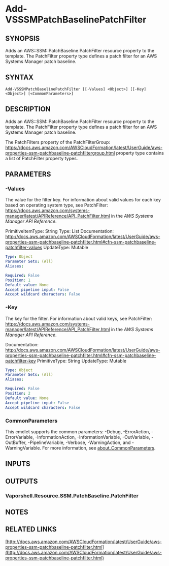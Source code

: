 # Add-VSSSMPatchBaselinePatchFilter

## SYNOPSIS
Adds an AWS::SSM::PatchBaseline.PatchFilter resource property to the template.
The PatchFilter property type defines a patch filter for an AWS Systems Manager patch baseline.

## SYNTAX

```
Add-VSSSMPatchBaselinePatchFilter [[-Values] <Object>] [[-Key] <Object>] [<CommonParameters>]
```

## DESCRIPTION
Adds an AWS::SSM::PatchBaseline.PatchFilter resource property to the template.
The PatchFilter property type defines a patch filter for an AWS Systems Manager patch baseline.

The PatchFilters property of the PatchFilterGroup: https://docs.aws.amazon.com/AWSCloudFormation/latest/UserGuide/aws-properties-ssm-patchbaseline-patchfiltergroup.html property type contains a list of PatchFilter property types.

## PARAMETERS

### -Values
The value for the filter key.
For information about valid values for each key based on operating system type, see PatchFilter: https://docs.aws.amazon.com/systems-manager/latest/APIReference/API_PatchFilter.html in the *AWS Systems Manager API Reference*.

PrimitiveItemType: String
Type: List
Documentation: http://docs.aws.amazon.com/AWSCloudFormation/latest/UserGuide/aws-properties-ssm-patchbaseline-patchfilter.html#cfn-ssm-patchbaseline-patchfilter-values
UpdateType: Mutable

```yaml
Type: Object
Parameter Sets: (All)
Aliases:

Required: False
Position: 1
Default value: None
Accept pipeline input: False
Accept wildcard characters: False
```

### -Key
The key for the filter.
For information about valid keys, see PatchFilter: https://docs.aws.amazon.com/systems-manager/latest/APIReference/API_PatchFilter.html in the *AWS Systems Manager API Reference*.

Documentation: http://docs.aws.amazon.com/AWSCloudFormation/latest/UserGuide/aws-properties-ssm-patchbaseline-patchfilter.html#cfn-ssm-patchbaseline-patchfilter-key
PrimitiveType: String
UpdateType: Mutable

```yaml
Type: Object
Parameter Sets: (All)
Aliases:

Required: False
Position: 2
Default value: None
Accept pipeline input: False
Accept wildcard characters: False
```

### CommonParameters
This cmdlet supports the common parameters: -Debug, -ErrorAction, -ErrorVariable, -InformationAction, -InformationVariable, -OutVariable, -OutBuffer, -PipelineVariable, -Verbose, -WarningAction, and -WarningVariable. For more information, see [about_CommonParameters](http://go.microsoft.com/fwlink/?LinkID=113216).

## INPUTS

## OUTPUTS

### Vaporshell.Resource.SSM.PatchBaseline.PatchFilter
## NOTES

## RELATED LINKS

[http://docs.aws.amazon.com/AWSCloudFormation/latest/UserGuide/aws-properties-ssm-patchbaseline-patchfilter.html](http://docs.aws.amazon.com/AWSCloudFormation/latest/UserGuide/aws-properties-ssm-patchbaseline-patchfilter.html)

